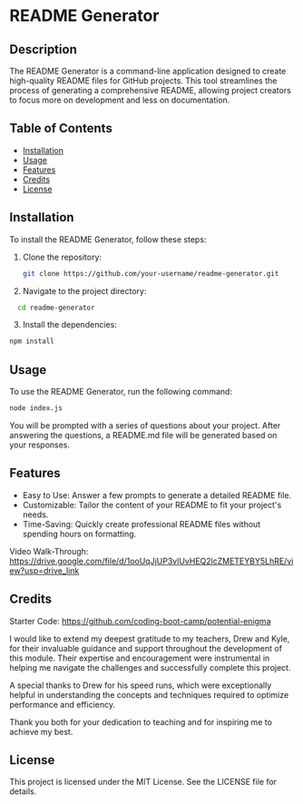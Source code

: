 # README Generator


## Description


The README Generator is a command-line application designed to create high-quality README files for GitHub projects. This tool streamlines the process of generating a comprehensive README, allowing project creators to focus more on development and less on documentation.


## Table of Contents


- [Installation](#installation)
- [Usage](#usage)
- [Features](#features)
- [Credits](#credits)
- [License](#license)




## Installation


To install the README Generator, follow these steps:


1. Clone the repository:
   ```sh
   git clone https://github.com/your-username/readme-generator.git


2. Navigate to the project directory:
  ```sh
    cd readme-generator
  ```
3. Install the dependencies:
  ```sh
  npm install
  ```
## Usage
To use the README Generator, run the following command:
  ```sh
  node index.js
  ```
You will be prompted with a series of questions about your project. After answering the questions, a README.md file will be generated based on your responses.


## Features
- Easy to Use: Answer a few prompts to generate a detailed README file.
- Customizable: Tailor the content of your README to fit your project's needs.
- Time-Saving: Quickly create professional README files without spending hours on formatting.

Video Walk-Through: https://drive.google.com/file/d/1ooUqJjUP3vlUvHEQ2lcZMETEYBY5LhRE/view?usp=drive_link



## Credits
Starter Code: https://github.com/coding-boot-camp/potential-enigma


I would like to extend my deepest gratitude to my teachers, Drew and Kyle, for their invaluable guidance and support throughout the development of this module. Their expertise and encouragement were instrumental in helping me navigate the challenges and successfully complete this project.


A special thanks to Drew for his speed runs, which were exceptionally helpful in understanding the concepts and techniques required to optimize performance and efficiency.


Thank you both for your dedication to teaching and for inspiring me to achieve my best.


## License
This project is licensed under the MIT License. See the LICENSE file for details.




